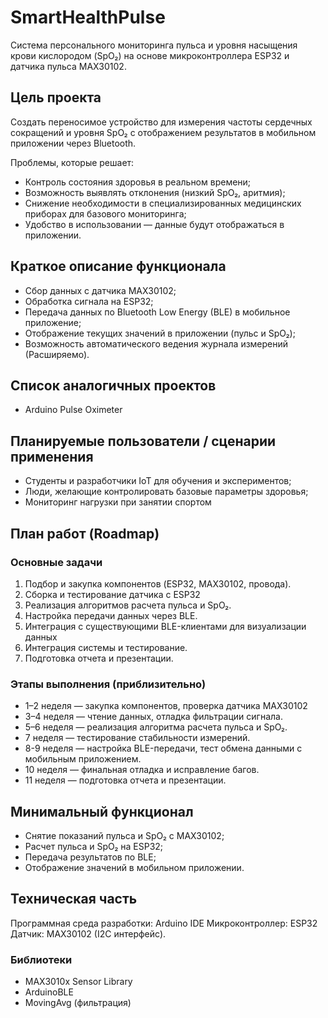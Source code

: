 # SmartHealthPulse
Система персонального мониторинга пульса и уровня насыщения крови кислородом (SpO₂) на основе микроконтроллера ESP32 и датчика пульса MAX30102.
## Цель проекта
Создать переносимое устройство для измерения частоты сердечных сокращений и уровня SpO₂ с отображением результатов в мобильном приложении через Bluetooth.

Проблемы, которые решает:
- Контроль состояния здоровья в реальном времени;
- Возможность выявлять отклонения (низкий SpO₂, аритмия);
- Снижение необходимости в специализированных медицинских приборах для базового мониторинга;
- Удобство в использовании — данные будут отображаться в приложении.

## Краткое описание функционала

- Сбор данных с датчика MAX30102;
- Обработка сигнала на ESP32;
- Передача данных по Bluetooth Low Energy (BLE) в мобильное приложение;
- Отображение текущих значений в приложении (пульс и SpO₂);
- Возможность автоматического ведения журнала измерений (Расширяемо).

## Список аналогичных проектов

- Arduino Pulse Oximeter

## Планируемые пользователи / сценарии применения

- Студенты и разработчики IoT для обучения и экспериментов;
- Люди, желающие контролировать базовые параметры здоровья;
- Мониторинг нагрузки при занятии спортом

## План работ (Roadmap)
### Основные задачи

1. Подбор и закупка компонентов (ESP32, MAX30102, провода).
2. Сборка и тестирование датчика с ESP32
3. Реализация алгоритмов расчета пульса и SpO₂.
4. Настройка передачи данных через BLE.
5. Интеграция с существующими BLE-клиентами для визуализации данных
6. Интеграция системы и тестирование.
7. Подготовка отчета и презентации.

### Этапы выполнения (приблизительно)
- 1–2 неделя — закупка компонентов, проверка датчика MAX30102
- 3–4 неделя — чтение данных, отладка фильтрации сигнала.
- 5–6 неделя — реализация алгоритма расчета пульса и SpO₂.
- 7 неделя — тестирование стабильности измерений.
- 8-9 неделя — настройка BLE-передачи, тест обмена данными с мобильным приложением.
- 10 неделя — финальная отладка и исправление багов.
- 11 неделя — подготовка отчета и презентации.
  
## Минимальный функционал

- Снятие показаний пульса и SpO₂ с MAX30102;
- Расчет пульса и SpO₂ на ESP32;
- Передача результатов по BLE;
- Отображение значений в мобильном приложении.
  
## Техническая часть

Программная среда разработки: Arduino IDE
Микроконтроллер: ESP32
Датчик: MAX30102 (I2C интерфейс).

### Библиотеки
- MAX3010x Sensor Library
- ArduinoBLE
- MovingAvg (фильтрация)
